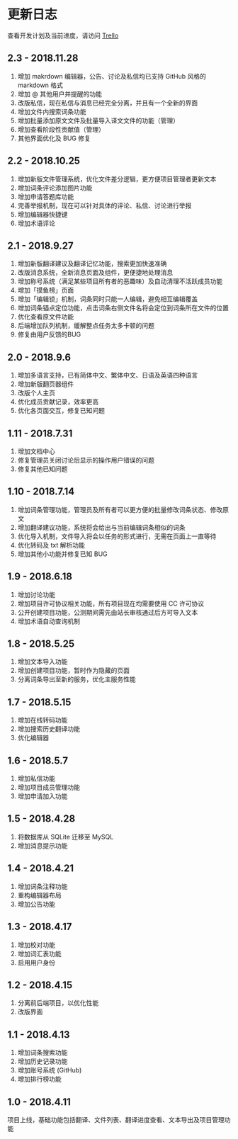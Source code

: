 # 更新日志
查看开发计划及当前进度，请访问 [Trello](https://trello.com/b/jdoIGajS/paratranz-%E5%B9%B3%E5%8F%B0%E5%BC%80%E5%8F%91%E8%AE%A1%E5%88%92)

## 2.3 - 2018.11.28
1. 增加 makrdown 编辑器，公告、讨论及私信均已支持 GitHub 风格的 markdown 格式
2. 增加 @ 其他用户并提醒的功能
3. 改版私信，现在私信与消息已经完全分离，并且有一个全新的界面
4. 增加文件内搜索词条功能
5. 增加批量添加原文文件及批量导入译文文件的功能（管理）
6. 增加查看阶段性贡献值（管理）
7. 其他界面优化及 BUG 修复

## 2.2 - 2018.10.25
1. 增加新版文件管理系统，优化文件差分逻辑，更方便项目管理者更新文本
2. 增加词条评论添加图片功能
3. 增加申请答题库功能
4. 完善举报机制，现在可以针对具体的评论、私信、讨论进行举报
5. 增加编辑器快捷键
6. 增加术语评论

## 2.1 - 2018.9.27
1. 增加新版翻译建议及翻译记忆功能，搜索更加快速准确
2. 改版消息系统，全新消息页面及组件，更便捷地处理消息
3. 增加称号系统（满足某些项目所有者的恶趣味）及自动清理不活跃成员功能
4. 增加「摸鱼榜」页面
5. 增加「编辑锁」机制，词条同时只能一人编辑，避免相互编辑覆盖
6. 增加词条锚点定位功能，点击词条右侧文件名将会定位到词条所在文件的位置
7. 优化查看原文件功能
8. 后端增加队列机制，缓解整点任务太多卡顿的问题
9. 修复由用户反馈的BUG

## 2.0 - 2018.9.6
1. 增加多语言支持，已有简体中文、繁体中文、日语及英语四种语言
2. 增加新版翻页器组件
3. 改版个人主页
4. 优化成员贡献记录，效率更高
5. 优化各页面交互，修复已知问题

## 1.11 - 2018.7.31
1. 增加文档中心
2. 修复管理员关闭讨论后显示的操作用户错误的问题
3. 修复其他已知问题

## 1.10 - 2018.7.14
1. 增加词条管理功能，管理员及所有者可以更方便的批量修改词条状态、修改原文
2. 增加翻译建议功能，系统将会给出与当前编辑词条相似的词条
3. 优化导入机制，文件导入将会以任务的形式进行，无需在页面上一直等待
4. 优化转码及 txt 解析功能
5. 增加其他小功能并修复已知 BUG

## 1.9 - 2018.6.18
1. 增加讨论功能
2. 增加项目许可协议相关功能，所有项目现在均需要使用 CC 许可协议
3. 公开创建项目功能，公测期间需先由站长审核通过后方可导入文本
4. 增加术语自动查询机制

## 1.8 - 2018.5.25
1. 增加文本导入功能
2. 增加创建项目功能，暂时作为隐藏的页面
3. 分离词条导出至新的服务，优化主服务性能

## 1.7 - 2018.5.15
1. 增加在线转码功能
2. 增加搜索历史翻译功能
3. 优化编辑器

## 1.6 - 2018.5.7
1. 增加私信功能
2. 增加项目成员管理功能
3. 增加申请加入功能

## 1.5 - 2018.4.28
1. 将数据库从 SQLite 迁移至 MySQL
2. 增加消息提示功能

## 1.4 - 2018.4.21
1. 增加词条注释功能
2. 重构编辑器布局
3. 增加公告功能

## 1.3 - 2018.4.17
1. 增加校对功能
2. 增加词汇表功能
3. 启用用户身份

## 1.2 - 2018.4.15
1. 分离前后端项目，以优化性能
2. 改版界面

## 1.1 - 2018.4.13
1. 增加词条搜索功能
2. 增加历史记录功能
3. 增加账号系统 (GitHub)
4. 增加排行榜功能

## 1.0 - 2018.4.11
项目上线，基础功能包括翻译、文件列表、翻译进度查看、文本导出及项目管理功能
